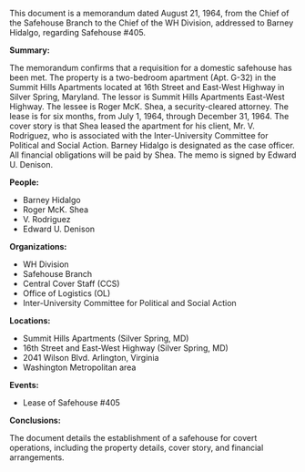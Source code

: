 This document is a memorandum dated August 21, 1964, from the Chief of the Safehouse Branch to the Chief of the WH Division, addressed to Barney Hidalgo, regarding Safehouse #405.

**Summary:**

The memorandum confirms that a requisition for a domestic safehouse has been met. The property is a two-bedroom apartment (Apt. G-32) in the Summit Hills Apartments located at 16th Street and East-West Highway in Silver Spring, Maryland. The lessor is Summit Hills Apartments East-West Highway. The lessee is Roger McK. Shea, a security-cleared attorney. The lease is for six months, from July 1, 1964, through December 31, 1964. The cover story is that Shea leased the apartment for his client, Mr. V. Rodriguez, who is associated with the Inter-University Committee for Political and Social Action. Barney Hidalgo is designated as the case officer. All financial obligations will be paid by Shea. The memo is signed by Edward U. Denison.

**People:**

*   Barney Hidalgo
*   Roger McK. Shea
*   V. Rodriguez
*   Edward U. Denison

**Organizations:**

*   WH Division
*   Safehouse Branch
*   Central Cover Staff (CCS)
*   Office of Logistics (OL)
*   Inter-University Committee for Political and Social Action

**Locations:**

*   Summit Hills Apartments (Silver Spring, MD)
*   16th Street and East-West Highway (Silver Spring, MD)
*   2041 Wilson Blvd. Arlington, Virginia
*   Washington Metropolitan area

**Events:**

*   Lease of Safehouse #405

**Conclusions:**

The document details the establishment of a safehouse for covert operations, including the property details, cover story, and financial arrangements.
